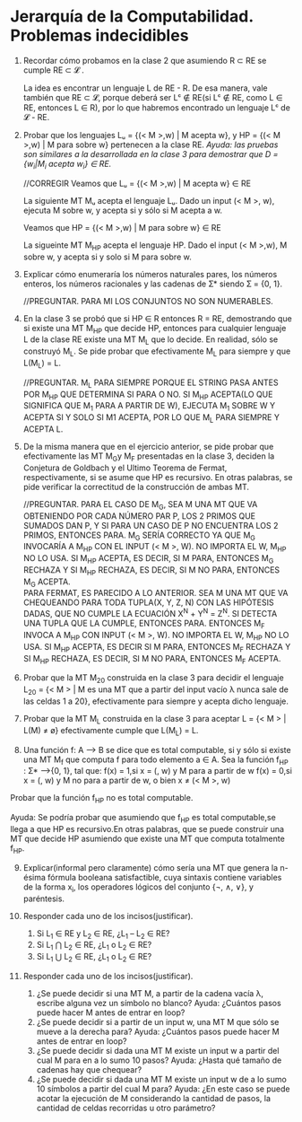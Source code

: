 # Jerarquía de la Computabilidad. Problemas indecidibles

1. Recordar cómo probamos en la clase 2 que asumiendo R ⊂ RE se cumple RE ⊂ 𝓛 .

    La idea es encontrar un lenguaje L de RE - R. De esa manera, vale también que RE ⊂ 𝓛, porque deberá ser Lᶜ ∉ RE(si Lᶜ ∉ RE, como L ∈ RE, entonces L ∈ R), por lo que habremos encontrado un lenguaje Lᶜ de 𝓛 - RE.

2. Probar que los lenguajes Lᵤ = {(< M >,w) | M acepta w}, y HP = {(< M >,w) | M para sobre w} pertenecen a la clase RE. *Ayuda: las pruebas son similares a la desarrollada en la clase 3 para demostrar que D = {w<sub>i</sub>|M<sub>i</sub> acepta w<sub>i</sub>} ∈ RE.*

    //CORREGIR
    Veamos que Lᵤ = {(< M >,w) | M acepta w} ∈ RE
    
    La siguiente MT Mᵤ acepta el lenguaje Lᵤ. Dado un input (< M >, w), ejecuta M sobre w, y acepta si y sólo si M acepta a w.

    Veamos que HP = {(< M >,w) | M para sobre w} ∈ RE

    La sigueinte MT M<sub>HP</sub> acepta el lenguaje HP. Dado el input (< M >,w), M sobre w, y acepta si y solo si M para sobre w.

3. Explicar cómo enumeraría los números naturales pares, los números enteros, los números racionales y las cadenas de Ʃ* siendo Ʃ = {0, 1}.

    //PREGUNTAR. PARA MI LOS CONJUNTOS NO SON NUMERABLES.

4. En la clase 3 se probó que si HP ∈ R entonces R = RE, demostrando que si existe una MT M<sub>HP</sub> que decide HP, entonces para cualquier lenguaje L de la clase RE existe una MT M<sub>L</sub> que lo decide. En realidad, sólo se construyó M<sub>L</sub>. Se pide probar que efectivamente M<sub>L</sub> para siempre y que L(M<sub>L</sub>) = L.

    //PREGUNTAR. M<sub>L</sub> PARA SIEMPRE PORQUE EL STRING PASA ANTES POR M<sub>HP</sub> QUE DETERMINA SI PARA O NO. SI M<sub>HP</sub> ACEPTA(LO QUE SIGNIFICA QUE M<sub>1</sub> PARA A PARTIR DE W), EJECUTA M<sub>1</sub> SOBRE W Y ACEPTA SI Y SOLO SI M1 ACEPTA, POR LO QUE M<sub>L</sub> PARA SIEMPRE Y ACEPTA L.

5. De la misma manera que en el ejercicio anterior, se pide probar que efectivamente las MT M<sub>G</sub>y M<sub>F</sub> presentadas en la clase 3, deciden la Conjetura de Goldbach y el Ultimo Teorema de Fermat, respectivamente, si se asume que HP es recursivo. En otras palabras, se pide verificar la correctitud de la construcción de ambas MT.

    //PREGUNTAR. PARA EL CASO DE M<sub>G</sub>, SEA M UNA MT QUE VA OBTENIENDO POR CADA NÚMERO PAR P, LOS 2 PRIMOS QUE SUMADOS DAN P, Y SI PARA UN CASO DE P NO ENCUENTRA LOS 2 PRIMOS, ENTONCES PARA. M<sub>G</sub> SERÍA CORRECTO YA QUE M<sub>G</sub> INVOCARÍA A M<sub>HP</sub> CON EL INPUT (< M >, W). NO IMPORTA EL W, M<sub>HP</sub> NO LO USA. SI M<sub>HP</sub> ACEPTA, ES DECIR, SI M PARA, ENTONCES M<sub>G</sub> RECHAZA Y SI M<sub>HP</sub> RECHAZA, ES DECIR, SI M NO PARA, ENTONCES M<sub>G</sub> ACEPTA.  
    PARA FERMAT, ES PARECIDO A LO ANTERIOR. SEA M UNA MT QUE VA CHEQUEANDO PARA TODA TUPLA(X, Y, Z, N) CON LAS HIPÓTESIS DADAS, QUE NO CUMPLE LA ECUACIÓN X<sup>N</sup> + Y<sup>N</sup> = Z<sup>N</sup>. SI DETECTA UNA TUPLA QUE LA CUMPLE, ENTONCES PARA. ENTONCES M<sub>F</sub> INVOCA A M<sub>HP</sub> CON INPUT (< M >, W). NO IMPORTA EL W, M<sub>HP</sub> NO LO USA. SI M<sub>HP</sub> ACEPTA, ES DECIR SI M PARA, ENTONCES M<sub>F</sub> RECHAZA Y SI M<sub>HP</sub> RECHAZA, ES DECIR, SI M NO PARA, ENTONCES M<sub>F</sub> ACEPTA.

6. Probar que la MT M<sub>20</sub> construida en la clase 3 para decidir el lenguaje L<sub>20</sub> = {< M > | M es una MT que a partir del input vacío λ nunca sale de las celdas 1 a 20}, efectivamente para siempre y acepta dicho lenguaje.



7. Probar que la MT M<sub>L</sub> construida en la clase 3 para aceptar L = {< M > | L(M) ≠ ø} efectivamente cumple que L(M<sub>L</sub>) = L.

8. Una función f: A ⟶ B se dice que es total computable, si y sólo si existe una MT M<sub>f</sub> que computa f para todo elemento a ∈ A. Sea la función f<sub>HP</sub> : Ʃ* ⟶{0, 1}, tal que:
    f(x) = 1,si x = (<M>, w) y M para a partir de w
    f(x) = 0,si x = (<M>, w) y M no para a partir de w, o bien x ≠ (< M >, w)

Probar que la función f<sub>HP</sub> no es total computable.

Ayuda: Se podría probar que asumiendo que f<sub>HP</sub> es total computable,se llega a que HP es recursivo.En otras palabras, que se puede construir una MT que decide HP asumiendo que existe una MT que computa totalmente f<sub>HP</sub>.

9. Explicar(informal pero claramente) cómo sería una MT que genera la n-ésima fórmula booleana satisfactible, cuya sintaxis contiene variables de la forma x<sub>i</sub>, los operadores lógicos del conjunto {¬, ∧, ∨}, y paréntesis.

10. Responder cada uno de los incisos(justificar).
    1. Si L<sub>1</sub> ∈ RE y L<sub>2</sub> ∈ RE, ¿L<sub>1</sub> – L<sub>2</sub> ∈ RE?
    2. Si L<sub>1</sub> ⋂ L<sub>2</sub> ∈ RE, ¿L<sub>1</sub> o L<sub>2</sub> ∈ RE?
    3. Si L<sub>1</sub> ⋃ L<sub>2</sub> ∈ RE, ¿L<sub>1</sub> o L<sub>2</sub> ∈ RE?

11. Responder cada uno de los incisos(justificar).
    
    1. ¿Se puede decidir si una MT M, a partir de la cadena vacía λ, escribe alguna vez un símbolo no blanco? Ayuda: ¿Cuántos pasos puede hacer M antes de entrar en loop?
    2. ¿Se puede decidir si a partir de un input w, una MT M que sólo se mueve a la derecha para? Ayuda: ¿Cuántos pasos puede hacer M antes de entrar en loop?
    3. ¿Se puede decidir si dada una MT M existe un input w a partir del cual M para en a lo sumo 10 pasos? Ayuda: ¿Hasta qué tamaño de cadenas hay que chequear?
    4. ¿Se puede decidir si dada una MT M existe un input w de a lo sumo 10 símbolos a partir del cual M para? Ayuda: ¿En  este caso se puede acotar la ejecución de M considerando la cantidad de pasos, la cantidad de celdas recorridas u otro parámetro?